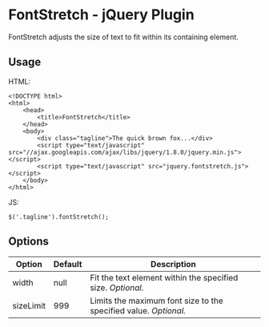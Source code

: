 # FontStretch - jQuery Plugin

FontStretch adjusts the size of text to fit within its containing element.

## Usage

HTML:

    <!DOCTYPE html>
    <html>
        <head>
            <title>FontStretch</title>
        </head>
        <body>
            <div class="tagline">The quick brown fox...</div>
            <script type="text/javascript" src="//ajax.googleapis.com/ajax/libs/jquery/1.8.0/jquery.min.js"></script>
            <script type="text/javascript" src="jquery.fontstretch.js"></script>
        </body>
    </html>

JS:

    $('.tagline').fontStretch();

## Options

<table>
    <thead>
        <tr>
            <th>Option</th>
            <th>Default</th>
            <th>Description</th>
        </tr>
    </thead>
    <tbody>
        <tr>
            <td>width</td>
            <td>null</td>
            <td>Fit the text element within the specified size. <em>Optional.</em></td>
        </tr>
        <tr>
            <td>sizeLimit</td>
            <td>999</td>
            <td>Limits the maximum font size to the specified value. <em>Optional.</em></td>
        </tr>
    </tbody>
</table>
